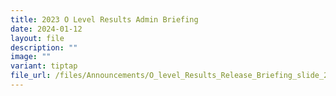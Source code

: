 ```yaml
---
title: 2023 O Level Results Admin Briefing
date: 2024-01-12
layout: file
description: ""
image: ""
variant: tiptap
file_url: /files/Announcements/O_level_Results_Release_Briefing_slide_2024.pdf
---
```


